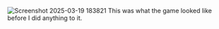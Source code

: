 ![Screenshot 2025-03-19 183821](https://github.com/user-attachments/assets/77346e19-6724-41a4-a80e-d1b9a8b98e1c)
This was what the game looked like before I did anything to it.
